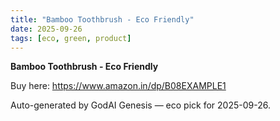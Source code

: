 ```yaml
---
title: "Bamboo Toothbrush - Eco Friendly"
date: 2025-09-26
tags: [eco, green, product]
---
```


**Bamboo Toothbrush - Eco Friendly**

Buy here: https://www.amazon.in/dp/B08EXAMPLE1

Auto-generated by GodAI Genesis — eco pick for 2025-09-26.
